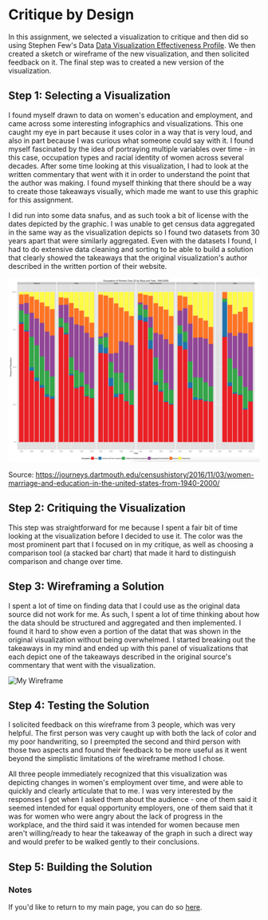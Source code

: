 # Critique by Design
In this assignment, we selected a visualization to critique and then did so using Stephen Few's Data [Data Visualization Effectiveness Profile](http://www.perceptualedge.com/articles/visual_business_intelligence/data_visualization_effectiveness_profile.pdf). We then created a sketch or wireframe of the new visualization, and then solicited feedback on it. The final step was to created a new version of the visualization.

## Step 1: Selecting a Visualization
I found myself drawn to data on women's education and employment, and came across some interesting infographics and visualizations. This one caught my eye in part because it uses color in a way that is very loud, and also in part because I was curious what someone could say with it. I found myself fascinated by the idea of portraying multiple variables over time - in this case, occupation types and racial identity of women across several decades. After some time looking at this visualization, I had to look at the written commentary that went with it in order to understand the point that the author was making. I found myself thinking that there should be a way to create those takeaways visually, which made me want to use this graphic for this assignment.

I did run into some data snafus, and as such took a bit of license with the dates depicted by the graphic. I was unable to get census data aggregated in the same way as the visualization depicts so I found two datasets from 30 years apart that were similarly aggregated. Even with the datasets I found, I had to do extensive data cleaning and sorting to be able to build a solution that clearly showed the takeaways that the original visualization's author described in the written portion of their website.

![Women's Employment Viz](critique_viz.png)

Source: https://journeys.dartmouth.edu/censushistory/2016/11/03/women-marriage-and-education-in-the-united-states-from-1940-2000/

## Step 2: Critiquing the Visualization
This step was straightforward for me because I spent a fair bit of time looking at the visualization before I decided to use it. The color was the most prominent part that I focused on in my critique, as well as choosing a comparison tool (a stacked bar chart) that made it hard to distinguish comparison and change over time.

## Step 3: Wireframing a Solution
I spent a lot of time on finding data that I could use as the original data source did not work for me. As such, I spent a lot of time thinking about how the data should be structured and aggregated and then implemented. I found it hard to show even a portion of the datat that was shown in the original visualization without being overwhelmed. I started breaking out the takeaways in my mind and ended up with this panel of visualizations that each depict one of the takeaways described in the original source's commentary that went with the visualization.

![My Wireframe](wireframe.jpeg)

## Step 4: Testing the Solution
 I solicited feedback on this wireframe from 3 people, which was very helpful. The first person was very caught up with both the lack of color and my poor handwriting, so I preempted the second and third person with those two aspects and found their feedback to be more useful as it went beyond the simplistic limitations of the wireframe method I chose.
 
 All three people immediately recognized that this visualization was depicting changes in women's employment over time, and were able to quickly and clearly articulate that to me. I was very interested by the responses I got when I asked them about the audience - one of them said it seemed intended for equal opportunity employers, one of them said that it was for women who were angry about the lack of progress in the workplace, and the third said it was intended for women because men aren't willing/ready to hear the takeaway of the graph in such a direct way and would prefer to be walked gently to their conclusions.

## Step 5: Building the Solution


### Notes
If you'd like to return to my main page, you can do so [here](/README.md).
